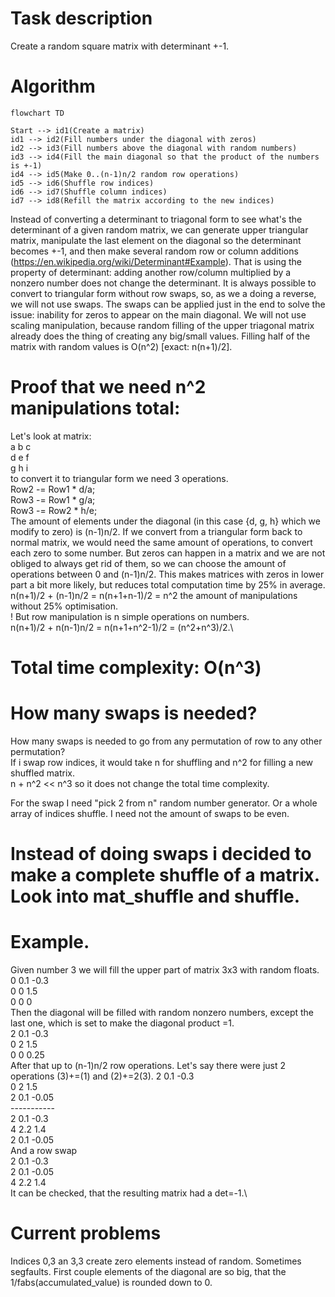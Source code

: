 # Task description
Create a random square matrix with determinant +-1.

# Algorithm
```mermaid
flowchart TD

Start --> id1(Create a matrix)
id1 --> id2(Fill numbers under the diagonal with zeros)
id2 --> id3(Fill numbers above the diagonal with random numbers)
id3 --> id4(Fill the main diagonal so that the product of the numbers is +-1)
id4 --> id5(Make 0..(n-1)n/2 random row operations)
id5 --> id6(Shuffle row indices)
id6 --> id7(Shuffle column indices)
id7 --> id8(Refill the matrix according to the new indices)
```

Instead of converting a determinant to triagonal form to see what's the determinant of a given random matrix, we can generate upper triangular matrix, manipulate the last element on the diagonal so the determinant becomes +-1, 
and then make several random row or column additions (https://en.wikipedia.org/wiki/Determinant#Example). That is using the property of determinant:
adding another row/column multiplied by a nonzero number does not change the determinant. It is always possible to convert to triangular form without row swaps, so, as we a doing a reverse, we will not use swaps. 
The swaps can be applied just in the end to solve the issue: inability for zeros to appear on the main diagonal.
We will not use scaling manipulation, because random filling of the upper triagonal matrix already does the thing of creating any big/small values.
Filling half of the matrix with random values is O(n^2) [exact: n(n+1)/2].  

# Proof that we need n^2 manipulations total:
Let's look at matrix:\
a b c\
d e f\
g h i\
to convert it to triangular form we need 3 operations.\
Row2 -= Row1 * d/a;\
Row3 -= Row1 * g/a;\
Row3 -= Row2 * h/e;\
The amount of elements under the diagonal (in this case {d, g, h} which we modify to zero) is (n-1)n/2.
If we convert from a triangular form back to normal matrix, we would need the same amount of operations, to convert each zero to some number. 
But zeros can happen in a matrix and we are not obliged to always get rid of them, so we can choose the amount of operations between 0 and (n-1)n/2. 
This makes matrices with zeros in lower part a bit more likely, but reduces total computation time by 25% in average.\
n(n+1)/2 + (n-1)n/2 = n(n+1+n-1)/2 = n^2 the amount of manipulations without 25% optimisation.\
! But row manipulation is n simple operations on numbers.\
n(n+1)/2 + n(n-1)n/2 = n(n+1+n^2-1)/2 = (n^2+n^3)/2.\
# Total time complexity: O(n^3)

# How many swaps is needed?
How many swaps is needed to go from any permutation of row to any other permutation?\
If i swap row indices, it would take n for shuffling and n^2 for filling a new shuffled matrix.\
n + n^2 << n^3 so it does not change the total time complexity.

For the swap I need "pick 2 from n" random number generator. Or a whole array of indices shuffle. I need not the amount of swaps to be even.

# Instead of doing swaps i decided to make a complete shuffle of a matrix. Look into mat_shuffle and shuffle.
# Example.
Given number 3 we will fill the upper part of matrix 3x3 with random floats.\
0 0.1 -0.3\
0 0 1.5\
0 0 0\
Then the diagonal will be filled with random nonzero numbers, except the last one, which is set to make the diagonal product =1.\
2 0.1 -0.3\
0 2 1.5\
0 0 0.25\
After that up to (n-1)n/2 row operations. Let's say there were just 2 operations (3)+=(1) and (2)+=2(3).
2 0.1 -0.3\
0 2 1.5\
2 0.1 -0.05\
-----------\
2 0.1 -0.3\
4 2.2 1.4\
2 0.1 -0.05\
And a row swap\
2 0.1 -0.3\
2 0.1 -0.05\
4 2.2 1.4\
It can be checked, that the resulting matrix had a det=-1.\

# Current problems
Indices 0,3 an 3,3 create zero elements instead of random.
Sometimes segfaults.
First couple elements of the diagonal are so big, that the 1/fabs(accumulated_value) is rounded down to 0.



